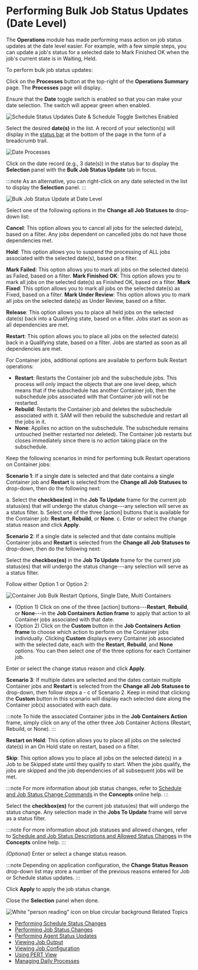 # Performing Bulk Job Status Updates (Date Level)

The **Operations** module has made performing mass action on job status
updates at the date level easier. For example, with a few simple steps,
you can update a job's status for a selected date to Mark Finished OK when the job's current state is in Waiting,
Held.

To perform bulk job status updates:

Click on the **Processes** button at the top-right of the **Operations
Summary** page. The **Processes** page will display.

Ensure that the **Date** toggle switch is enabled so that you can make
your date selection. The switch will appear green when enabled.

![Schedule Status Updates Date & Schedule Toggle Switches Enabled](../../../Resources/Images/SM/Schedule-Status-Update_DateToggle.png "Schedule Status Updates Date Toggle Switch Enabled")

Select the desired **date(s)** in the list. A record of your
selection(s) will display in the [status bar](SM-UI-Layout.md#Status) at the bottom of the page in the form
of a breadcrumb trail.

![Date Processes](../../../Resources/Images/SM/Date-Processes.png "Date Processes")

Click on the date record (e.g., 3 date(s)) in the status bar to display
the **Selection** panel with the **Bulk Job Status Update** tab in
focus.

:::note
As an alternative, you can right-click on any date selected in the list to display the **Selection** panel.
:::

![Bulk Job Status Update at Date Level](../../../Resources/Images/SM/BulkUpdateOnDate.png "Bulk Job Status Update at Date Level")

Select one of the following options in the **Change all Job Statuses
to** drop-down list:

**Cancel**: This option allows you to cancel all jobs for the selected
date(s), based on a filter. Any jobs dependent on cancelled jobs do not
have those dependencies met.

**Hold**: This option allows you to suspend the processing of ALL jobs
associated with the selected date(s), based on a filter.

**Mark Failed**: This option allows you to mark all jobs on the selected
date(s) as Failed, based on a filter.
**Mark Finished OK**: This option allows you to mark all jobs on the
selected date(s) as Finished OK, based on a filter.
**Mark Fixed**: This option allows you to mark all jobs on the selected
date(s) as Fixed, based on a filter.
**Mark Under Review**: This option allows you to mark all jobs on the
selected date(s) as Under Review, based on a filter.

**Release**: This option allows you to place all held jobs on the
selected date(s) back into a Qualifying state, based on a filter. Jobs start as soon as all dependencies are met.

**Restart**: This option allows you to place all jobs on the selected
date(s) back in a Qualifying state, based on a filter. Jobs are started as soon as all dependencies are met.

For Container jobs, additional options are available to perform bulk
Restart operations:

- **Restart**: Restarts the Container job and the subschedule jobs.
    This process will only impact the objects that are one level deep,
    which means that if the subschedule has another Container job, then
    the subschedule jobs associated with that Container job will not be
    restarted.
- **Rebuild**: Restarts the Container job and deletes the subschedule
    associated with it. SAM will then rebuild the subschedule and
    restart all the jobs in it.
- **None**: Applies no action on the subschedule. The subschedule
    remains untouched (neither restarted nor deleted). The Container job
    restarts but closes immediately since there is no action taking
    place on the subschedule.

Keep the following scenarios in mind for performing bulk Restart
operations on Container jobs:

**Scenario 1**: If a single date is selected and that date contains a
single Container job and **Restart** is selected from the **Change all
Job Statuses to** drop-down, then do the following next:

a.  Select the **checkbox(es)** in the **Job To Update** frame for the
    current job status(es) that will undergo the status change---any
    selection will serve as a status filter.
b.  Select one of the three \[action\] buttons that is available for the     Container job: **Restart**, **Rebuild**, or **None**.
c.  Enter or select the change status reason and click **Apply**.

**Scenario 2**: If a single date is selected and that date contains
multiple Container jobs and **Restart** is selected from the **Change
all Job Statuses to** drop-down, then do the following next:

Select the **checkbox(es)** in the **Job To Update** frame for the
current job status(es) that will undergo the status change---any
selection will serve as a status filter.

Follow either Option 1 or Option 2:

![Container Job Bulk Restart Options, Single Date, Multi Containers](../../../Resources/Images/SM/ContainerJobBulkRestartOptions.png "Container Job Bulk Restart Options, Single Date, Multi Containers")

- (Option 1) Click on one of the three \[action\]     buttons---**Restart**, **Rebuild**, or **None**---in the **Job
    Containers Action frame** to apply that action to all Container jobs
    associated with that date.
- (Option 2) Click on the **Custom** button in the **Job Containers
    Action frame** to choose which action to perform on the Container
    jobs individually. Clicking **Custom** displays every Container job
    associated with the selected date, each with the **Restart**,
    **Rebuild**, and **None** options. You can then select one of the
    three options for each Container job.

Enter or select the change status reason and click **Apply**.

**Scenario 3**: If multiple dates are selected and the dates contain
multiple Container jobs and **Restart** is selected from the **Change
all Job Statuses to** drop-down, then follow steps a - c of Scenario 2. Keep in mind that clicking the **Custom** button in this
scenario will display each selected date along the Container job(s)
associated with each date.

:::note
To hide the associated Container jobs in the **Job Containers Action** frame, simply click on any of the other three Job Container Actions (Restart, Rebuild, or None).
:::

**Restart on Hold**: This option allows you to place all jobs on the
selected date(s) in an On Hold state on restart, based on a filter.

**Skip**: This option allows you to place all jobs on the selected
date(s) in a Job to be Skipped state until they qualify to start. When the jobs qualify, the jobs are skipped and the
job dependencies of all subsequent jobs will be met.

:::note
For more information about job status changes, refer to [Schedule and Job Status Change Commands](../../../operations/status-change-commands.md) in the **Concepts** online help.
:::

Select the **checkbox(es)** for the current job status(es) that will
undergo the status change. Any selection made in the **Jobs To Update**
frame will serve as a status filter.

:::note
For more information about job statuses and allowed changes, refer to [Schedule and Job Status Descriptions and Allowed Status Changes](../../../operations/status-descriptions.md) in the **Concepts** online help.
:::

*(Optional)* Enter or select a change status reason.

:::note
Depending on application configuration, the **Change Status Reason** drop-down list may store a number of the previous reasons entered for Job or Schedule status updates.
:::

Click **Apply** to apply the job status change.

Close the **Selection** panel when done.

![White "person reading" icon on blue circular background](../../../Resources/Images/moreinfo-icon(48x48).png "More Info icon")
Related Topics

- [Performing Schedule Status     Changes](Performing-Schedule-Status-Changes.md)
- [Performing Job Status     Changes](Performing-Job-Status-Changes.md)
- [Performing Agent Status     Updates](Performing-Agent-Status-Updates.md)
- [Viewing Job Output](Viewing-Job-Output.md)
- [Viewing Job Configuration](Viewing-Job-Configuration.md)
- [Using PERT View](Using-PERT-View.md)
- [Managing Daily Processes](Managing-Daily-Processes.md)
